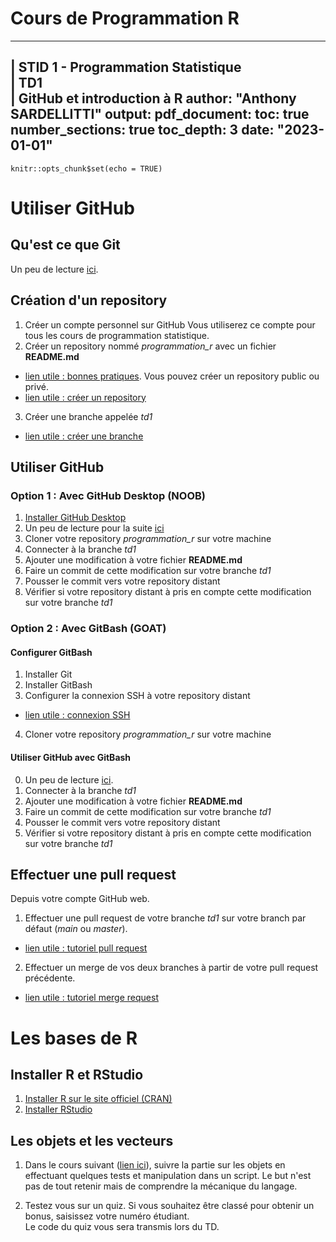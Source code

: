 # Cours de Programmation R

---
 
  | STID 1 - Programmation Statistique  
  | TD1  
  | GitHub et introduction à R
author: "Anthony SARDELLITTI"
output: 
  pdf_document:
    toc: true
    number_sections: true
    toc_depth: 3
date: "2023-01-01"
---

```{r setup, include=FALSE}
knitr::opts_chunk$set(echo = TRUE)
```



# Utiliser GitHub

## Qu'est ce que Git

Un peu de lecture [ici](https://www.atlassian.com/fr/git/tutorials/what-is-git). 

## Création d'un repository

1. Créer un compte personnel sur GitHub
Vous utiliserez ce compte pour tous les cours de programmation statistique.
2. Créer un repository nommé *programmation_r* avec un fichier **README.md**
* [lien utile : bonnes pratiques](https://docs.github.com/fr/repositories/creating-and-managing-repositories/best-practices-for-repositories). Vous pouvez créer un repository public ou privé.
* [lien utile : créer un repository](https://docs.github.com/fr/repositories/creating-and-managing-repositories/creating-a-new-repository)
3. Créer une branche appelée *td1*
* [lien utile :  créer une branche](https://docs.github.com/fr/pull-requests/collaborating-with-pull-requests/proposing-changes-to-your-work-with-pull-requests/creating-and-deleting-branches-within-your-repository)

## Utiliser GitHub

### Option 1 : Avec GitHub Desktop (NOOB)

1. [Installer GitHub Desktop](https://desktop.github.com/)
2. Un peu de lecture pour la suite [ici](https://docs.github.com/fr/desktop/installing-and-configuring-github-desktop/overview/getting-started-with-github-desktop)
3. Cloner votre repository *programmation_r* sur votre machine
4. Connecter à la branche *td1*
5. Ajouter une modification à votre fichier **README.md**
6. Faire un commit de cette modification sur votre branche *td1*
7. Pousser le commit vers votre repository distant
8. Vérifier si votre repository distant à pris en compte cette modification sur votre branche *td1*

### Option 2 : Avec GitBash (GOAT)

#### Configurer GitBash

1. Installer Git
2. Installer GitBash
3. Configurer la connexion SSH à votre repository distant
* [lien utile : connexion SSH](https://linuxhint.com/clone-repo-with-ssh-key-in-git/)
4. Cloner votre repository *programmation_r* sur votre machine

#### Utiliser GitHub avec GitBash

0. Un peu de lecture [ici](https://www.jesuisundev.com/comprendre-git-en-7-minutes/).
1. Connecter à la branche *td1*
2. Ajouter une modification à votre fichier **README.md**
3. Faire un commit de cette modification sur votre branche *td1*
4. Pousser le commit vers votre repository distant
5. Vérifier si votre repository distant à pris en compte cette modification sur votre branche *td1*

## Effectuer une pull request

Depuis votre compte GitHub web.

1. Effectuer une pull request de votre branche *td1* sur votre branch par défaut (*main* ou *master*).
* [lien utile : tutoriel pull request](https://docs.github.com/fr/pull-requests/collaborating-with-pull-requests/proposing-changes-to-your-work-with-pull-requests/creating-a-pull-request)
2. Effectuer un merge de vos deux branches à partir de votre pull request précédente.
* [lien utile : tutoriel merge request](https://docs.github.com/fr/pull-requests/collaborating-with-pull-requests/incorporating-changes-from-a-pull-request/merging-a-pull-request)

# Les bases de R

## Installer R et RStudio

1. [Installer R sur le site officiel (CRAN)](https://cran.r-project.org/)
2. [Installer RStudio](https://posit.co/download/rstudio-desktop/)

## Les objets et les vecteurs

1. Dans le cours suivant ([lien ici](https://asardell.github.io/programmation-r/presentation.html#objets)), suivre la partie sur les objets en effectuant quelques tests et manipulation dans un script.
Le but n'est pas de tout retenir mais de comprendre la mécanique du langage.

2. Testez vous sur un quiz. Si vous souhaitez être classé pour obtenir un bonus, saisissez votre numéro étudiant. <br>
Le code du quiz vous sera transmis lors du TD.

